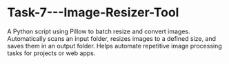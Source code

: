 # Task-7---Image-Resizer-Tool
A Python script using Pillow to batch resize and convert images. Automatically scans an input folder, resizes images to a defined size, and saves them in an output folder. Helps automate repetitive image processing tasks for projects or web apps.
